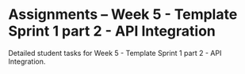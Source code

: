 # Assignments – Week 5 - Template Sprint 1 part 2 - API Integration

Detailed student tasks for Week 5 - Template Sprint 1 part 2 - API Integration.